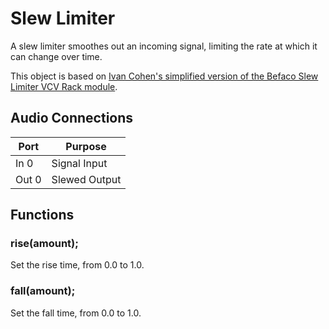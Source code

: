 # Slew Limiter

A slew limiter smoothes out an incoming signal, limiting the rate at which it can change over time. 

This object is based on [Ivan Cohen's simplified version of the Befaco Slew Limiter VCV Rack module](https://forum.juce.com/t/adc17-fifty-shades-of-distortion-homework-part-2/25174). 

## Audio Connections

| Port  | Purpose |
| ----- | ------- |
| In 0  | Signal Input  |
| Out 0  | Slewed Output  |

## Functions
### **rise**(amount);
Set the rise time, from 0.0 to 1.0.

### **fall**(amount);
Set the fall time, from 0.0 to 1.0.

